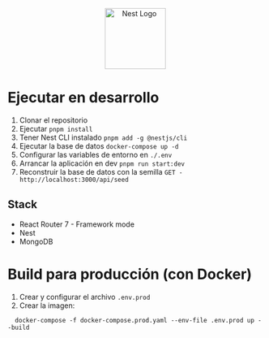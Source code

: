 <p align="center">
  <a href="http://nestjs.com/" target="blank"><img src="https://nestjs.com/img/logo-small.svg" width="120" alt="Nest Logo" /></a>
</p>

# Ejecutar en desarrollo

1. Clonar el repositorio
2. Ejecutar ```pnpm install```
3. Tener Nest CLI instalado ```pnpm add -g @nestjs/cli```
4. Ejecutar la base de datos ```docker-compose up -d```
5. Configurar las variables de entorno en ```./.env```
6. Arrancar la aplicación en dev ```pnpm run start:dev```
6. Reconstruir la base de datos con la semilla ```GET - http://localhost:3000/api/seed```

## Stack
* React Router 7 - Framework mode
* Nest
* MongoDB

# Build para producción (con Docker)
1. Crear y configurar el archivo ```.env.prod```
2. Crear la imagen:

```
  docker-compose -f docker-compose.prod.yaml --env-file .env.prod up --build
```